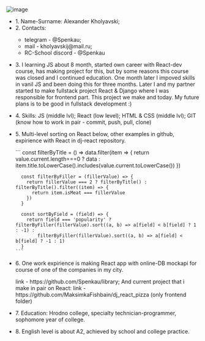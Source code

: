 ![image](https://user-images.githubusercontent.com/96494361/207118490-2d4a7f26-e0df-4c47-8ac6-2af21998eaf8.png)
<ul>
  <li>1. Name-Surname: Alexander Kholyavski;</li>
  <li>2. Contacts:</li>
    <ul>
      <li>telegram - @Spenkau;</li>
      <li>mail - kholyavskij@mail.ru;</li>
      <li>RC-School discord - @Spenkau</li>
    </ul>
  <li>
    <p>
      3. I learning JS about 8 month, started own career with React-dev course, has making project for this, but by some reasons
  this course was closed and I continued education. One month later I impoved skills in vanil JS and been doing this for three months. Later I and my partner started to make fullstack project React & Django where I was responsible for frontend part. 
  This project we make and today.
  My future plans is to be good in fullstack development :) 
    </p>
  </li>

  <li>
    <p>
      4. Skills: JS (middle lvl); React (low level); HTML & CSS (middle lvl); GIT (know how to work in pair - commit, push, pull, clone)
    </p>
  </li>
  <li>
    <p>5. Multi-level sorting on React below, other examples in github, expirience with React in dj-react repository.</p>
    ```
      const filterByTitle = () => data.filter(item => {
        return value.current.length===0 ? data : item.title.toLowerCase().includes(value.current.toLowerCase())
      })

      const filterByFiller = (fillerValue) => {
        return fillerValue === 2 ? filterByTitle() : filterByTitle().filter((item) => {
          return item.isMeat === fillerValue
        })
      }

      const sortByField = (field) => {
        return field === 'popularity' ? filterByFiller(fillerValue).sort((a, b) => a[field] < b[field] ? 1 : -1) :
            filterByFiller(fillerValue).sort((a, b) => a[field] < b[field] ? -1 : 1)
      }
    ```
  </li> 

  <li>
    <p>
      6. One work expirience is making React app with online-DB mockapi for course of one of the companies in my city.</p>
      link - https://github.com/Spenkau/library;
      And current project that i make in pair on React:
      link - https://github.com/MaksimkaFishbain/dj_react_pizza (only frontend folder)
    </p>
  </li>
  <li>
    <p>7. Education: Hrodno college, specialty technician-programmer, sophomore year of college.</p>
  </li>
  <li>
    <p>8. English level is about A2, achieved by school and college practice.</p>
  </li>
</ul>
